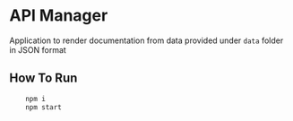 # API Manager

Application to render documentation from data provided under `data` folder in JSON format

## How To Run

```sh
    npm i
    npm start
```
